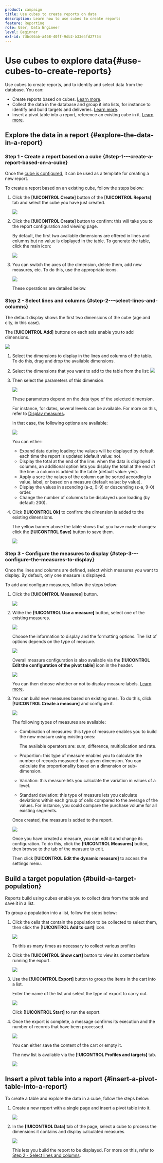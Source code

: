 ```yaml
---
product: campaign
title: Use cubes to create reports on data
description: Learn how to use cubes to create reports
feature: Reporting
role: User, Data Engineer
level: Beginner
exl-id: 7dbc66ab-a468-40ff-9db2-b33e4fd27754
---
```

# Use cubes to explore data{#use-cubes-to-create-reports}

Use cubes to create reports, and to identify and select data from the database. You can:

* Create reports based on cubes. [Learn more](#explore-the-data-in-a-report).
* Collect the data in the database and group it into lists, for instance to identify and build targets and deliveries. [Learn more](#build-a-target-population).
* Insert a pivot table into a report, reference an existing cube in it. [Learn more](#insert-a-pivot-table-into-a-report).

## Explore the data in a report {#explore-the-data-in-a-report}

### Step 1 - Create a report based on a cube {#step-1---create-a-report-based-on-a-cube}

Once the [cube is configured](cube-indicators.md), it can be used as a template for creating a new report.

To create a report based on an existing cube, follow the steps below:

1. Click the **[!UICONTROL Create]** button of the **[!UICONTROL Reports]** tab and select the cube you have just created.

   ![](assets/new-report-based-on-cube.png)

1. Click the **[!UICONTROL Create]** button to confirm: this will take you to the report configuration and viewing page.

   By default, the first two available dimensions are offered in lines and columns but no value is displayed in the table. To generate the table, click the main icon:

   ![](assets/cube-report-config.png)

1. You can switch the axes of the dimension, delete them, add new measures, etc. To do this, use the appropriate icons.

   ![](assets/cube-switch-axis.png)

   These operations are detailed below.

### Step 2 - Select lines and columns {#step-2---select-lines-and-columns}

The default display shows the first two dimensions of the cube (age and city, in this case).

The **[!UICONTROL Add]** buttons on each axis enable you to add dimensions. 

![](assets/cube-switch.png)

1. Select the dimensions to display in the lines and columns of the table. To do this, drag and drop the available dimensions.
1. Select the dimensions that you want to add to the table from the list:
   ![](assets/cube-select-dimension.png)

1. Then select the parameters of this dimension. 

   ![](assets/cube-dimension-param.png)

   These parameters depend on the data type of the selected dimension.

   For instance, for dates, several levels can be available. For more on this, refer to [Display measures](customize-cubes.md#display-measures).

   In that case, the following options are available:

   ![](assets/cube-config.png)

   You can either:

    * Expand data during loading: the values will be displayed by default each time the report is updated (default value: no).
    * Display the total at the end of the line: when the data is displayed in columns, an additional option lets you display the total at the end of the line: a column is added to the table (default value: yes).
    * Apply a sort: the values of the column can be sorted according to value, label, or based on a measure (default value: by value).
    * Display the values in ascending (a-z, 0-9) or descending (z-a, 9-0) order.
    * Change the number of columns to be displayed upon loading (by default: 200).

1. Click **[!UICONTROL Ok]** to confirm: the dimension is added to the existing dimensions.

   The yellow banner above the table shows that you have made changes: click the **[!UICONTROL Save]** button to save them.

   ![](assets/cube-in-report.png)

### Step 3 - Configure the measures to display {#step-3---configure-the-measures-to-display}

Once the lines and columns are defined, select which measures you want to display. By default, only one measure is displayed. 

To add and configure measures, follow the steps below:

1. Click the **[!UICONTROL Measures]** button. 

   ![](assets/cube-measure-button.png)

1. Withe the **[!UICONTROL Use a measure]** button, select one of the existing measures.

   ![](assets/cube-add-measure.png)

   Choose the information to display and the formatting options. The list of options depends on the type of measure.

   ![](assets/cube-measure-options.png)

   Overall measure configuration is also available via the **[!UICONTROL Edit the configuration of the pivot table]** icon in the header.

   ![](assets/cube-pivot-table-config.png)

   You can then choose whether or not to display measure labels. [Learn more](customize-cubes.md#configure-the-display).

1. You can build new measures based on existing ones. To do this, click **[!UICONTROL Create a measure]** and configure it.

   ![](assets/cube-create-new-measure.png)

   The following types of measures are available:

    * Combination of measures: this type of measure enables you to build the new measure using existing ones:

      The available operators are: sum, difference, multiplication and rate.
    
    * Proportion: this type of measure enables you to calculate the number of records measured for a given dimension. You can calculate the proportionality based on a dimension or sub-dimension.
    * Variation: this measure lets you calculate the variation in values of a level.
    * Standard deviation: this type of measure lets you calculate deviations within each group of cells compared to the average of the values. For instance, you could compare the purchase volume for all existing segments.

   Once created, the measure is added to the report.

   ![](assets/cube-display-new-measure.png)

   Once you have created a measure, you can edit it and change its configuration. To do this, click the **[!UICONTROL Measures]** button, then browse to the tab of the measure to edit.

   Then click **[!UICONTROL Edit the dynamic measure]** to access the settings menu.

## Build a target population {#build-a-target-population}

Reports build using cubes enable you to collect data from the table and save it in a list.

To group a population into a list, follow the steps below:

1. Click the cells that contain the population to be collected to select them, then click the **[!UICONTROL Add to cart]** icon.

   ![](assets/cube-add-to-cart.png)

   To this as many times as necessary to collect various profiles

1. Click the **[!UICONTROL Show cart]** button to view its content before running the export.

   ![](assets/cube-show-cart.png)

1. Use the **[!UICONTROL Export]** button to group the items in the cart into a list.

   Enter the name of the list and select the type of export to carry out.

   ![](assets/cube-export-report.png)

   Click **[!UICONTROL Start]** to run the export.

1. Once the export is complete, a message confirms its execution and the number of records that have been processed.

   ![](assets/cube-export-confirm.png)

   You can either save the content of the cart or empty it.

   The new list is available via the **[!UICONTROL Profiles and targets]** tab.

   ![](assets/cube-list-available.png)

## Insert a pivot table into a report {#insert-a-pivot-table-into-a-report}

To create a table and explore the data in a cube, follow the steps below:

1. Create a new report with a single page and insert a pivot table into it. 

   ![](assets/cube-insert-in-report.png)

1. In the **[!UICONTROL Data]** tab of the page, select a cube to process the dimensions it contains and display calculated measures.

   ![](assets/cube-selected-in-report.png)

   This lets you build the report to be displayed. For more on this, refer to [Step 2 - Select lines and columns](#step-2---select-lines-and-columns).
